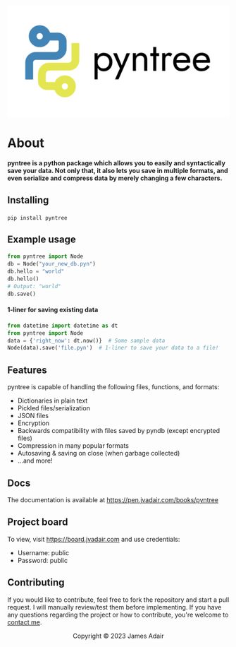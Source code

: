 ![](img/pyntree-banner.jpeg)

# About

#### pyntree is a python package which allows you to easily and syntactically save your data. Not only that, it also lets you save in multiple formats, and even serialize and compress data by merely changing a few characters.

## Installing
`pip install pyntree`

## Example usage
```python
from pyntree import Node
db = Node("your_new_db.pyn")
db.hello = "world"
db.hello()
# Output: "world"
db.save()
```
#### 1-liner for saving existing data
```python
from datetime import datetime as dt
from pyntree import Node
data = {'right_now': dt.now()}  # Some sample data
Node(data).save('file.pyn')  # 1-liner to save your data to a file!
```

## Features
pyntree is capable of handling the following files, functions, and formats:
- Dictionaries in plain text
- Pickled files/serialization
- JSON files
- Encryption
- Backwards compatibility with files saved by pyndb (except encrypted files)
- Compression in many popular formats
- Autosaving & saving on close (when garbage collected)
- ...and more!

## Docs
The documentation is available at https://pen.jvadair.com/books/pyntree

## Project board
To view, visit https://board.jvadair.com and use credentials:
- Username: public
- Password: public

## Contributing
If you would like to contribute, feel free to fork the repository and start a pull request. I will manually review/test them before implementing. If you have any questions regarding the project or how to contribute, you're welcome to [contact me](mailto:dev@jvadair.com).

<p style="text-align: center">
Copyright &copy; 2023 James Adair
</p>
